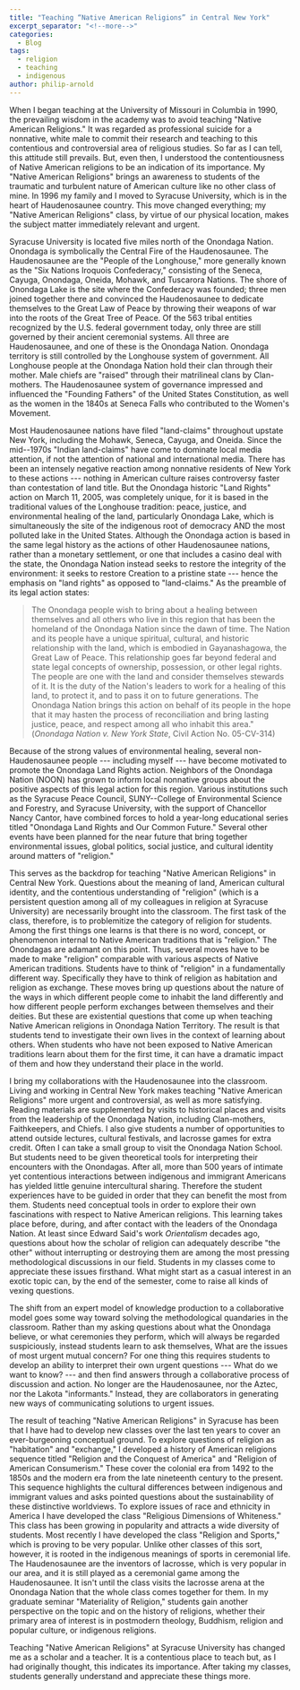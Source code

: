 ```yaml
---
title: "Teaching “Native American Religions” in Central New York"
excerpt_separator: "<!--more-->"
categories:
  - Blog
tags:
  - religion
  - teaching
  - indigenous
author: philip-arnold
---
```

When I began teaching at the University of Missouri in Columbia in 1990, the prevailing wisdom in the academy was to avoid teaching "Native American Religions." It was regarded as professional suicide for a nonnative, white male to commit their research and teaching to this contentious and controversial area of religious studies. So far as I can tell, this attitude still prevails. But, even then, I understood the contentiousness of Native American religions to be an indication of its importance. My "Native American Religions" brings an awareness to students of the traumatic and turbulent nature of American culture like no other class of mine. In 1996 my family and I moved to Syracuse University, which is in the heart of Haudenosaunee country. This move changed everything; my "Native American Religions" class, by virtue of our physical location, makes the subject matter immediately relevant and urgent.

Syracuse University is located five miles north of the Onondaga Nation. Onondaga is symbolically the Central Fire of the Haudenosaunee. The Haudenosaunee are the "People of the Longhouse," more generally known as the "Six Nations Iroquois Confederacy," consisting of the Seneca, Cayuga, Onondaga, Oneida, Mohawk, and Tuscarora Nations. The shore of Onondaga Lake is the site where the Confederacy was founded; three men joined together there and convinced the Haudenosaunee to dedicate themselves to the Great Law of Peace by throwing their weapons of war into the roots of the Great Tree of Peace. Of the 563 tribal entities recognized by the U.S. federal government today, only three are still governed by their ancient ceremonial systems. All three are Haudenosaunee, and one of these is the Onondaga Nation. Onondaga territory is still controlled by the Longhouse system of government. All Longhouse people at the Onondaga Nation hold their clan through their mother. Male chiefs are "raised" through their matrilineal clans by Clan-mothers. The Haudenosaunee system of governance impressed and influenced the "Founding Fathers" of the United States Constitution, as well as the women in the 1840s at Seneca Falls who contributed to the Women's Movement.

Most Haudenosaunee nations have filed "land-claims" throughout upstate New York, including the Mohawk, Seneca, Cayuga, and Oneida. Since the mid--1970s "Indian land-claims" have come to dominate local media attention, if not the attention of national and international media. There has been an intensely negative reaction among nonnative residents of New York to these actions --- nothing in American culture raises controversy faster than contestation of land title. But the Onondaga historic "Land Rights" action on March 11, 2005, was completely unique, for it is based in the traditional values of the Longhouse tradition: peace, justice, and environmental healing of the land, particularly Onondaga Lake, which is simultaneously the site of the indigenous root of democracy AND the most polluted lake in the United States. Although the Onondaga action is based in the same legal history as the actions of other Haudenosaunee nations, rather than a monetary settlement, or one that includes a casino deal with the state, the Onondaga Nation instead seeks to restore the integrity of the environment: it seeks to restore Creation to a pristine state --- hence the emphasis on "land rights" as opposed to "land-claims." As the preamble of its legal action states:

> The Onondaga people wish to bring about a healing between themselves and all others who live in this region that has been the homeland of the Onondaga Nation since the dawn of time. The Nation and its people have a unique spiritual, cultural, and historic relationship with the land, which is embodied in Gayanashagowa, the Great Law of Peace. This relationship goes far beyond federal and state legal concepts of ownership, possession, or other legal rights. The people are one with the land and consider themselves stewards of it. It is the duty of the Nation's leaders to work for a healing of this land, to protect it, and to pass it on to future generations. The Onondaga Nation brings this action on behalf of its people in the hope that it may hasten the process of reconciliation and bring lasting justice, peace, and respect among all who inhabit this area." (*Onondaga Nation v. New York State*, Civil Action No. 05-CV-314)

Because of the strong values of environmental healing, several non-Haudenosaunee people --- including myself --- have become motivated to promote the Onondaga Land Rights action. Neighbors of the Onondaga Nation (NOON) has grown to inform local nonnative groups about the positive aspects of this legal action for this region. Various institutions such as the Syracuse Peace Council, SUNY--College of Environmental Science and Forestry, and Syracuse University, with the support of Chancellor Nancy Cantor, have combined forces to hold a year-long educational series titled "Onondaga Land Rights and Our Common Future." Several other events have been planned for the near future that bring together environmental issues, global politics, social justice, and cultural identity around matters of "religion."

This serves as the backdrop for teaching "Native American Religions" in Central New York. Questions about the meaning of land, American cultural identity, and the contentious understanding of "religion" (which is a persistent question among all of my colleagues in religion at Syracuse University) are necessarily brought into the classroom. The first task of the class, therefore, is to problemitize the category of religion for students. Among the first things one learns is that there is no word, concept, or phenomenon internal to Native American traditions that is "religion." The Onondagas are adamant on this point. Thus, several moves have to be made to make "religion" comparable with various aspects of Native American traditions. Students have to think of "religion" in a fundamentally different way. Specifically they have to think of religion as habitation and religion as exchange. These moves bring up questions about the nature of the ways in which different people come to inhabit the land differently and how different people perform exchanges between themselves and their deities. But these are existential questions that come up when teaching Native American religions in Onondaga Nation Territory. The result is that students tend to investigate their own lives in the context of learning about others. When students who have not been exposed to Native American traditions learn about them for the first time, it can have a dramatic impact of them and how they understand their place in the world.

I bring my collaborations with the Haudenosaunee into the classroom. Living and working in Central New York makes teaching "Native American Religions" more urgent and controversial, as well as more satisfying. Reading materials are supplemented by visits to historical places and visits from the leadership of the Onondaga Nation, including Clan-mothers, Faithkeepers, and Chiefs. I also give students a number of opportunities to attend outside lectures, cultural festivals, and lacrosse games for extra credit. Often I can take a small group to visit the Onondaga Nation School. But students need to be given theoretical tools for interpreting their encounters with the Onondagas. After all, more than 500 years of intimate yet contentious interactions between indigenous and immigrant Americans has yielded little genuine intercultural sharing. Therefore the student experiences have to be guided in order that they can benefit the most from them. Students need conceptual tools in order to explore their own fascinations with respect to Native American religions. This learning takes place before, during, and after contact with the leaders of the Onondaga Nation. At least since Edward Said's work *Orientalism* decades ago, questions about how the scholar of religion can adequately describe "the other" without interrupting or destroying them are among the most pressing methodological discussions in our field. Students in my classes come to appreciate these issues firsthand. What might start as a casual interest in an exotic topic can, by the end of the semester, come to raise all kinds of vexing questions.

The shift from an expert model of knowledge production to a collaborative model goes some way toward solving the methodological quandaries in the classroom. Rather than my asking questions about what the Onondaga believe, or what ceremonies they perform, which will always be regarded suspiciously, instead students learn to ask themselves, What are the issues of most urgent mutual concern? For one thing this requires students to develop an ability to interpret their own urgent questions --- What do we want to know? --- and then find answers through a collaborative process of discussion and action. No longer are the Haudenosaunee, nor the Aztec, nor the Lakota "informants." Instead, they are collaborators in generating new ways of communicating solutions to urgent issues.

The result of teaching "Native American Religions" in Syracuse has been that I have had to develop new classes over the last ten years to cover an ever-burgeoning conceptual ground. To explore questions of religion as "habitation" and "exchange," I developed a history of American religions sequence titled "Religion and the Conquest of America" and "Religion of American Consumerism." These cover the colonial era from 1492 to the 1850s and the modern era from the late nineteenth century to the present. This sequence highlights the cultural differences between indigenous and immigrant values and asks pointed questions about the sustainability of these distinctive worldviews. To explore issues of race and ethnicity in America I have developed the class "Religious Dimensions of Whiteness." This class has been growing in popularity and attracts a wide diversity of students. Most recently I have developed the class "Religion and Sports," which is proving to be very popular. Unlike other classes of this sort, however, it is rooted in the indigenous meanings of sports in ceremonial life. The Haudenosaunee are the inventors of lacrosse, which is very popular in our area, and it is still played as a ceremonial game among the Haudenosaunee. It isn't until the class visits the lacrosse arena at the Onondaga Nation that the whole class comes together for them. In my graduate seminar "Materiality of Religion," students gain another perspective on the topic and on the history of religions, whether their primary area of interest is in postmodern theology, Buddhism, religion and popular culture, or indigenous religions.

Teaching "Native American Religions" at Syracuse University has changed me as a scholar and a teacher. It is a contentious place to teach but, as I had originally thought, this indicates its importance. After taking my classes, students generally understand and appreciate these things more.
